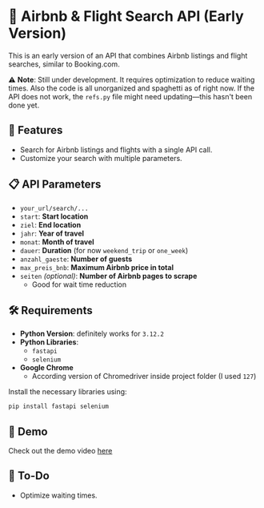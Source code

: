# 🛫 Airbnb & Flight Search API (Early Version)

This is an early version of an API that combines Airbnb listings and flight searches, similar to Booking.com.

⚠️ **Note**: Still under development. It requires optimization to reduce waiting times. Also the code is all unorganized and spaghetti as of right now. If the API does not work, the `refs.py` file might need updating—this hasn't been done yet.

## 🚀 Features
- Search for Airbnb listings and flights with a single API call.
- Customize your search with multiple parameters.

## 📋 API Parameters

- ```your_url/search/...```
- `start`: **Start location**
- `ziel`: **End location**
- `jahr`: **Year of travel**
- `monat`: **Month of travel**
- `dauer`: **Duration** (for now `weekend_trip` or `one_week`)
- `anzahl_gaeste`: **Number of guests**
- `max_preis_bnb`: **Maximum Airbnb price in total**
- `seiten` *(optional)*: **Number of Airbnb pages to scrape**
  - Good for wait time reduction

## 🛠 Requirements

- **Python Version**: definitely works for `3.12.2`
- **Python Libraries**:
  - `fastapi`
  - `selenium`
- **Google Chrome**
  - According version of Chromedriver inside project folder (I used `127`)

Install the necessary libraries using:

```bash
pip install fastapi selenium
```

## 🎥 Demo

Check out the demo video [here](https://www.youtube.com/watch?v=gaArA5jw2aY)


## 📌 To-Do

- Optimize waiting times.
